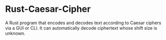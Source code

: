 # Rust-Caesar-Cipher
A Rust program that encodes and decodes text according to Caesar ciphers via a GUI or CLI. It can automatically decode ciphertext whose shift size is unknown.

